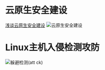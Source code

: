 # 云原生安全建设
[浅谈云原生安全建设](https://mp.weixin.qq.com/s/HA_w_gEe-GOFZXGsOg_Iog)
![云原生安全建设](https://user-images.githubusercontent.com/1846319/200225899-189f0ae1-a24c-4478-9cbf-1da26eba90ad.png)

# Linux主机入侵检测攻防
![躲避检测(att ck)](https://user-images.githubusercontent.com/1846319/200232225-3129cc6a-9174-4c48-9dc5-528a21257e50.png)
